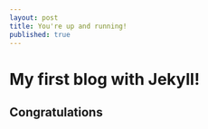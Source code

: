 ```yaml
---
layout: post
title: You're up and running!
published: true
---
```


# My first blog with Jekyll!

## Congratulations